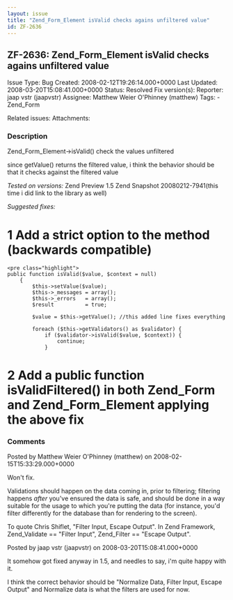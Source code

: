 ```yaml
---
layout: issue
title: "Zend_Form_Element isValid checks agains unfiltered value"
id: ZF-2636
---
```


ZF-2636: Zend\_Form\_Element isValid checks agains unfiltered value
-------------------------------------------------------------------

 Issue Type: Bug Created: 2008-02-12T19:26:14.000+0000 Last Updated: 2008-03-20T15:08:41.000+0000 Status: Resolved Fix version(s): 
 Reporter:  jaap vstr (jaapvstr)  Assignee:  Matthew Weier O'Phinney (matthew)  Tags: - Zend\_Form
 
 Related issues: 
 Attachments: 
### Description

Zend\_Form\_Element->isValid() check the values unfiltered

since getValue() returns the filtered value, i think the behavior should be that it checks against the filtered value

_Tested on versions:_ Zend Preview 1.5 Zend Snapshot 20080212-7941(this time i did link to the library as well)

_Suggested fixes:_

1 Add a strict option to the method (backwards compatible)
==========================================================

 
    <pre class="highlight">
    public function isValid($value, $context = null)
        {
            $this->setValue($value);
            $this->_messages = array();
            $this->_errors   = array();
            $result          = true;
            
            $value = $this->getValue(); //this added line fixes everything
            
            foreach ($this->getValidators() as $validator) {
                if ($validator->isValid($value, $context)) {
                    continue;
                }


2 Add a public function isValidFiltered() in both Zend\_Form and Zend\_Form\_Element applying the above fix
===========================================================================================================

 

 

### Comments

Posted by Matthew Weier O'Phinney (matthew) on 2008-02-15T15:33:29.000+0000

Won't fix.

Validations should happen on the data coming in, prior to filtering; filtering happens _after_ you've ensured the data is safe, and should be done in a way suitable for the usage to which you're putting the data (for instance, you'd filter differently for the database than for rendering to the screen).

To quote Chris Shiflet, "Filter Input, Escape Output". In Zend Framework, Zend\_Validate == "Filter Input", Zend\_Filter == "Escape Output".

 

 

Posted by jaap vstr (jaapvstr) on 2008-03-20T15:08:41.000+0000

It somehow got fixed anyway in 1.5, and needles to say, i'm quite happy with it.

I think the correct behavior should be "Normalize Data, Filter Input, Escape Output" and Normalize data is what the filters are used for now.

 

 